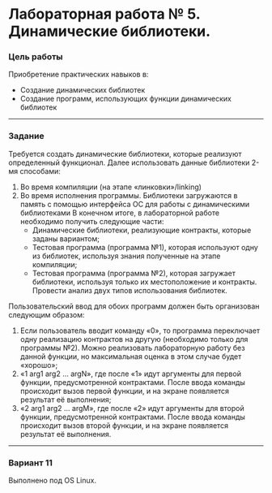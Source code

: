 # Лабораторная работа № 5. Динамические библиотеки.

### Цель работы
Приобретение практических навыков в:
-	Создание динамических библиотек
-	Создание программ, использующих функции динамических библиотек

---
### Задание
Требуется создать динамические библиотеки, которые реализуют определенный функционал. Далее использовать данные библиотеки 2-мя способами:
1.	Во время компиляции (на этапе «линковки»/linking)
2.	Во время исполнения программы. Библиотеки загружаются в память с помощью интерфейса ОС для работы с динамическими библиотеками
      В конечном итоге, в лабораторной работе необходимо получить следующие части:
      -	Динамические библиотеки, реализующие контракты, которые заданы вариантом;
      -	Тестовая программа (программа №1), которая используют одну из библиотек, используя знания полученные на этапе компиляции;
      -	Тестовая программа (программа №2), которая загружает библиотеки, используя только их местоположение и контракты.
      Провести анализ двух типов использования библиотек.

Пользовательский ввод для обоих программ должен быть организован следующим образом:
1.	Если пользователь вводит команду «0», то программа переключает одну реализацию контрактов на другую (необходимо только для программы №2). Можно реализовать лабораторную работу без данной функции, но максимальная оценка в этом случае будет «хорошо»;
2.	«1 arg1 arg2 … argN», где после «1» идут аргументы для первой функции, предусмотренной контрактами. После ввода команды происходит вызов первой функции, и на экране появляется результат её выполнения;
3.	«2 arg1 arg2 … argM», где после «2» идут аргументы для второй функции, предусмотренной контрактами. После ввода команды происходит вызов второй функции, и на экране появляется результат её выполнения.

---

### Вариант 11

Выполнено под OS Linux.